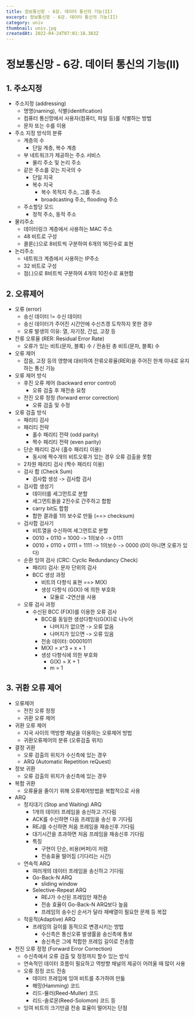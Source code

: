 ```yaml
---
title: 정보통신망 - 6강. 데이터 통신의 기능(II)
excerpt: 정보통신망 - 6강. 데이터 통신의 기능(II)
category: univ
thumbnail: univ.jpg
createdAt: 2022-04-24T07:01:18.383Z
---
```

# 정보통신망 - 6강. 데이터 통신의 기능(II)

## 1. 주소지정
* 주소지정 (addressing)
	* 명명(naming), 식별(identification)
    * 컴퓨터 통신망에서 사용자(컴퓨터, 파일 등)를 식별하는 방법
    * 문자 또는 수를 이용
* 주소 지정 방식의 분류
	* 계층의 수
    	* 단일 계층, 복수 계층
	* 부 네트워크가 제공하는 주소 서비스
    	* 물리 주소 및 논리 주소
	* 같은 주소를 갖는 지국의 수
    	* 단일 지국
        * 복수 지국
        	* 복수 목적지 주소, 그룹 주소
            * broadcasting 주소, flooding 주소
	* 주소할당 모드
    	* 정적 주소, 동적 주소
* 물리주소
	* 데이터링크 계층에서 사용하는 MAC 주소
    * 48 비트로 구성
    * 콜론(:)으로 8비트씩 구분하여 6개의 16진수로 표현
* 논리주소
	* 네트워크 계층에서 사용하는 IP주소
    * 32 비트로 구성
    * 점(.)으로 8비트씩 구분하여 4개의 10진수로 표현함


## 2. 오류제어
* 오류 (error)
	* 송신 데이터 != 수신 데이터
    * 송신 데이터가 주어진 시간안에 수신츠겡 도착하지 못한 경우
    * 오류 발생의 이유: 열, 자기장, 간섭, 고장 등
* 잔류 오류율 (RER: Residual Error Rate)
	* 오류가 있는 비트(문자, 블록) 수 / 전송된 총 비트(문자, 블록) 수
* 오류 제어
	* 잡음, 고장 등의 영향에 대비하여 잔류오류율(RER)을 주어진 한계 이내로 유지하는 통신 기능
* 오류 제어 방식
	* 후진 오류 제어 (backward error control)
    	* 오류 검출 후 재전송 요청
	* 전진 오류 정정 (forward error correction)
    	* 오류 검출 및 수정
* 오류 검출 방식
	* 패리티 검사
    * 패리티 전략
    	* 홀수 패리티 전략 (odd parity)
        * 짝수 패리티 전략 (even parity)
	* 단순 패리티 검사 (홀수 패리티 이용)
		* 동시에 짝수개의 비트오류가 있는 경우 오류 검출을 못함
	* 2차원 패리티 검사 (짝수 패리티 이용)
    * 검사 합 (Check Sum)
    	* 검사합 생성 -> 검사합 검사
	* 검사합 생성기
    	* 데이터를 세그먼트로 분할
        * 세그먼트들을 2진수로 간주하고 합함
        * carry bit도 합함
        * 합한 결과를 1의 보수로 만듦 (==> checksum)
	* 검사합 검사기
    	* 비트열을 수신하여 세그먼트로 분할
        * 0010 + 0110 = 1000 -> 1의보수 -> 0111
        * 0010 + 0110 + 0111 = 1111 -> 1의보수 -> 0000 (0이 아니면 오류가 있다)
	* 순환 잉여 검사 (CRC: Cyclic Redundancy Check)
    	* 패리티 검사: 문자 단위의 검사
        * BCC 생성 과정
        	* 비트의 다항식 표현 ==> M(X)
            * 생성 다항식 (G(X)) 에 의한 부호화
				* 모듈로 -2연산을 사용
	* 오류 검사 과정
    	* 수신된 BCC (F(X))를 이용한 오류 검사
        	* BCC를 동일한 생성다항식(G(X))로 나누어
            	* 나머지가 없으면 -> 오류 없음
                * 나머지가 있으면 -> 오류 있음
			* 전송 데이터: 00001011
            * M(X) = x^3 + x + 1
            * 생성 다항식에 의한 부호화
            	* G(X) = X + 1
                * m = 1

## 3. 귀환 오류 제어
* 오류제어
	* 전진 오류 정정
    * 귀환 오류 제어
* 귀환 오류 제어
	* 지국 사이의 역방향 채널을 이용하는 오류제어 방법
    * 귀환오류제어의 분류 (오류검출 위치)
* 결정 귀환
	* 오류 검출의 위치가 수신측에 있는 경우
    * ARQ (Automatic Repetition reQuest)
* 정보 귀환
	* 오류 검출의 위치가 송신측에 있는 경우
* 복합 귀환
	* 오류율을 줄이기 위해 오류제어방법을 복합적으로 사용
* ARQ
	* 정지대기 (Stop and Waiting) ARQ
      * 1개의 데이터 프레임을 송신하고 기다림
      * ACK를 수신하면 다음 프레임을 송신 후 기다림
      * REJ를 수신하면 처음 프레임을 재송신후 기다림
      * 대기시간을 초과하면 처음 프레임을 재송신후 기다림
      * 특징
          * 구현이 단순, 비용(버퍼)이 저렴
          * 전송효율 떨어짐 (기다리는 시간)
	* 연속적 ARQ
    	* 여러개의 데이터 프레임을 송신하고 기다림
        * Go-Back-N ARQ
        	* sliding window
		* Selective-Repeat ARQ
        	* REJ가 수신된 프레임만 재전송
            * 전송 효율이 Go-Back-N ARQ보다 높음
            * 프레임의 송수신 순서가 달라 재배열이 필요한 문제 등 복잡
	* 적응적(Adaptive) ARQ
    	* 프레임의 길이를 동적으로 변경시키는 방법
        	* 수신측은 통신오류 발생률을 송신측에 통보
            * 송신측은 그에 적합한 프레임 길이로 전송함
* 전진 오류 정정 (Forward Error Correction)
	* 수신측에서 오류 검출 및 정정까지 할수 있는 방식
    * 연속적인 데이터 흐름이 필요하고 역방향 채널의 제공이 어려울 때 많이 사용
    * 오류 정정 코드 전송
    	* 데이터 프레임에 잉여 비트를 추가하여 만듦
        * 해밍(Hamming) 코드
        * 리드-뮬러(Reed-Muller) 코드
        * 리드-솔로몬(Reed-Solomon) 코드 등
	* 잉여 비트의 크기만큼 전송 효율이 떨어지는 단점












